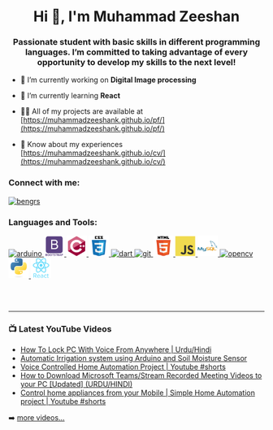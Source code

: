 <h1 align="center">Hi 👋, I'm Muhammad Zeeshan</h1>
<h3 align="center">Passionate student with basic skills in different programming languages. I’m committed to taking advantage of every opportunity to develop my skills to the next level!</h3>

- 🔭 I’m currently working on **Digital Image processing**

- 🌱 I’m currently learning **React**

- 👨‍💻 All of my projects are available at [https://muhammadzeeshank.github.io/pf/](https://muhammadzeeshank.github.io/pf/)

- 📄 Know about my experiences [https://muhammadzeeshank.github.io/cv/](https://muhammadzeeshank.github.io/cv/)

<h3 align="left">Connect with me:</h3>
<p align="left">
<a href="https://www.youtube.com/c/bengrs" target="blank"><img align="center" src="https://raw.githubusercontent.com/rahuldkjain/github-profile-readme-generator/neutral-icons/src/images/icons/Social/youtube.svg" alt="bengrs" height="30" width="40" /></a>
</p>

<h3 align="left">Languages and Tools:</h3>
<p align="left"> <a href="https://www.arduino.cc/" target="_blank"> <img src="https://cdn.worldvectorlogo.com/logos/arduino-1.svg" alt="arduino" width="40" height="40"/> </a> <a href="https://getbootstrap.com" target="_blank"> <img src="https://raw.githubusercontent.com/devicons/devicon/master/icons/bootstrap/bootstrap-plain-wordmark.svg" alt="bootstrap" width="40" height="40"/> </a> <a href="https://www.w3schools.com/cpp/" target="_blank"> <img src="https://raw.githubusercontent.com/devicons/devicon/master/icons/cplusplus/cplusplus-original.svg" alt="cplusplus" width="40" height="40"/> </a> <a href="https://www.w3schools.com/css/" target="_blank"> <img src="https://raw.githubusercontent.com/devicons/devicon/master/icons/css3/css3-original-wordmark.svg" alt="css3" width="40" height="40"/> </a> <a href="https://dart.dev" target="_blank"> <img src="https://www.vectorlogo.zone/logos/dartlang/dartlang-icon.svg" alt="dart" width="40" height="40"/> </a> <a href="https://git-scm.com/" target="_blank"> <img src="https://www.vectorlogo.zone/logos/git-scm/git-scm-icon.svg" alt="git" width="40" height="40"/> </a> <a href="https://www.w3.org/html/" target="_blank"> <img src="https://raw.githubusercontent.com/devicons/devicon/master/icons/html5/html5-original-wordmark.svg" alt="html5" width="40" height="40"/> </a> <a href="https://developer.mozilla.org/en-US/docs/Web/JavaScript" target="_blank"> <img src="https://raw.githubusercontent.com/devicons/devicon/master/icons/javascript/javascript-original.svg" alt="javascript" width="40" height="40"/> </a> <a href="https://www.mysql.com/" target="_blank"> <img src="https://raw.githubusercontent.com/devicons/devicon/master/icons/mysql/mysql-original-wordmark.svg" alt="mysql" width="40" height="40"/> </a> <a href="https://opencv.org/" target="_blank"> <img src="https://www.vectorlogo.zone/logos/opencv/opencv-icon.svg" alt="opencv" width="40" height="40"/> </a> <a href="https://www.python.org" target="_blank"> <img src="https://raw.githubusercontent.com/devicons/devicon/master/icons/python/python-original.svg" alt="python" width="40" height="40"/> </a> <a href="https://reactjs.org/" target="_blank"> <img src="https://raw.githubusercontent.com/devicons/devicon/master/icons/react/react-original-wordmark.svg" alt="react" width="40" height="40"/> </a> </p>

<br />
<br />

---

### 📺 Latest YouTube Videos

<!-- YOUTUBE:START -->
- [How To Lock PC With Voice From Anywhere | Urdu/Hindi](https://www.youtube.com/watch?v=QuwMrZ9yfu8)
- [Automatic Irrigation system using Arduino and Soil Moisture Sensor](https://www.youtube.com/watch?v=WxjJttzQAcw)
- [Voice Controlled Home Automation Project | Youtube #shorts](https://www.youtube.com/watch?v=g172va8gjZ0)
- [How to Download Microsoft Teams/Stream Recorded Meeting Videos to your PC [Updated] (URDU/HINDI)](https://www.youtube.com/watch?v=uLQLCpji7pc)
- [Control home appliances from your Mobile | Simple Home Automation project | Youtube #shorts](https://www.youtube.com/watch?v=fR48T07luJM)
<!-- YOUTUBE:END -->

➡️ [more videos...](https://www.youtube.com/bengrs)
